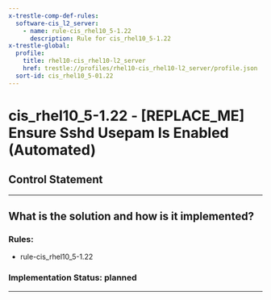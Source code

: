 ```yaml
---
x-trestle-comp-def-rules:
  software-cis_l2_server:
    - name: rule-cis_rhel10_5-1.22
      description: Rule for cis_rhel10_5-1.22
x-trestle-global:
  profile:
    title: rhel10-cis_rhel10-l2_server
    href: trestle://profiles/rhel10-cis_rhel10-l2_server/profile.json
  sort-id: cis_rhel10_5-01.22
---
```


# cis_rhel10_5-1.22 - \[REPLACE_ME\] Ensure Sshd Usepam Is Enabled (Automated)

## Control Statement

______________________________________________________________________

## What is the solution and how is it implemented?

<!-- For implementation status enter one of: implemented, partial, planned, alternative, not-applicable -->

<!-- Note that the list of rules under ### Rules: is read-only and changes will not be captured after assembly to JSON -->

<!-- Add control implementation description here for control: cis_rhel10_5-1.22 -->

### Rules:

  - rule-cis_rhel10_5-1.22

### Implementation Status: planned

______________________________________________________________________

